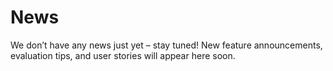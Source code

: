 # News

We don’t have any news just yet – stay tuned! New feature announcements, evaluation tips, and user stories will appear here soon.